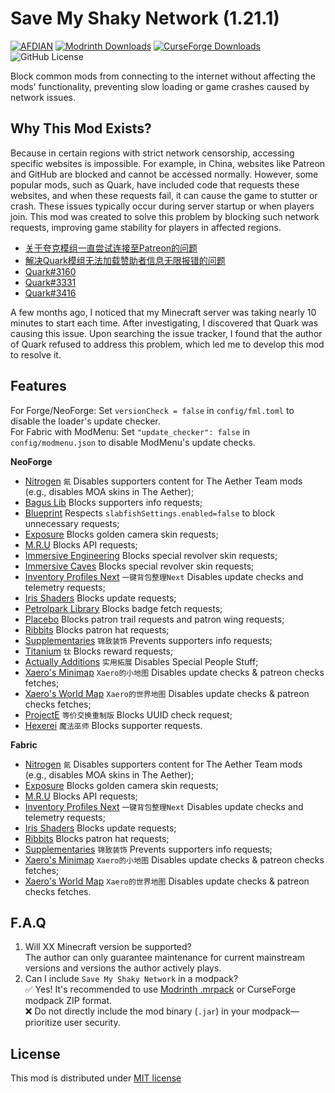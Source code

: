 # Save My Shaky Network (1.21.1)

[![AFDIAN](https://img.shields.io/badge/%E7%88%B1%E5%8F%91%E7%94%B5-Gizmo-%23946ce6)](https://afdian.com/a/gizmo)
[![Modrinth Downloads](https://img.shields.io/modrinth/dt/oXzIQwRj?logo=modrinth&label=Modrinth)](https://modrinth.com/project/oXzIQwRj)
[![CurseForge Downloads](https://img.shields.io/curseforge/dt/1129397?logo=curseforge&label=CurseForge)](https://www.curseforge.com/minecraft/mc-mods/smsn)
![GitHub License](https://img.shields.io/github/license/gizmo-ds/smsn-mod?style=flat&label=License)

Block common mods from connecting to the internet without affecting the mods' functionality, preventing slow loading or
game crashes caused by network issues.

## Why This Mod Exists?

Because in certain regions with strict network censorship, accessing specific websites is impossible. For example, in
China, websites like Patreon and GitHub are blocked and cannot be accessed normally. However, some popular mods, such as
Quark, have included code that requests these websites, and when these requests fail, it can cause the game to stutter
or crash. These issues typically occur during server startup or when players join. This mod was created to solve this
problem by blocking such network requests, improving game stability for players in affected regions.

- [关于夸克模组一直尝试连接至Patreon的问题](https://www.bilibili.com/video/BV14E421u7Kt/)
- [解决Quark模组无法加载赞助者信息无限报错的问题](https://www.bilibili.com/read/cv13814407/)
- [Quark#3160](https://github.com/VazkiiMods/Quark/issues/3160)
- [Quark#3331](https://github.com/VazkiiMods/Quark/issues/3331)
- [Quark#3416](https://github.com/VazkiiMods/Quark/issues/3416)

A few months ago, I noticed that my Minecraft server was taking nearly 10 minutes to start each time. After
investigating, I discovered that Quark was causing this issue. Upon searching the issue tracker, I found that the author
of Quark refused to address this problem, which led me to develop this mod to resolve it.

## Features

For Forge/NeoForge: Set `versionCheck = false` in `config/fml.toml` to disable the loader's update checker.  
For Fabric with ModMenu: Set `"update_checker": false` in `config/modmenu.json` to disable ModMenu's update checks.

**NeoForge**

- [Nitrogen](https://github.com/The-Aether-Team/Nitrogen "1.20.1-1.0.11-neoforge") `氮` Disables supporters content for
  The Aether Team mods (e.g., disables MOA skins in The Aether);
- [Bagus Lib](https://www.curseforge.com/minecraft/mc-mods/bagus-lib "1.21.1-13.0.0") Blocks supporters info requests;
- [Blueprint](https://www.curseforge.com/minecraft/mc-mods/blueprint "1.21.1-8.0.0") Respects
  `slabfishSettings.enabled=false` to block unnecessary requests;
- [Exposure](https://www.curseforge.com/minecraft/mc-mods/exposure "1.9.5") Blocks golden camera skin requests;
- [M.R.U](https://www.curseforge.com/minecraft/mc-mods/mru "1.0.0+1.21-neoforge") Blocks API requests;
- [Immersive Engineering](https://www.curseforge.com/minecraft/mc-mods/immersive-engineering "1.21.1-12.1.0-185") Blocks
  special revolver skin requests;
- [Immersive Caves](https://www.curseforge.com/minecraft/mc-mods/immersive-caves "1.4.0") Blocks special revolver skin
  requests;
- [Inventory Profiles Next](https://www.curseforge.com/minecraft/mc-mods/inventory-profiles-next "neoforge-1.21-2.0.4")
  `一键背包整理Next` Disables update checks and telemetry requests;
- [Iris Shaders](https://www.curseforge.com/minecraft/mc-mods/irisshaders "1.8.0+1.21.1-neoforge") Blocks update
  requests;
- [Petrolpark Library](https://www.curseforge.com/minecraft/mc-mods/petrolpark-library "1.21.1-1.4.3") Blocks badge
  fetch requests;
- [Placebo](https://www.curseforge.com/minecraft/mc-mods/placebo "1.21-9.3.5") Blocks patron trail requests and patron
  wing requests;
- [Ribbits](https://www.curseforge.com/minecraft/mc-mods/ribbits "4.1.0") Blocks patron hat requests;
- [Supplementaries](https://www.curseforge.com/minecraft/mc-mods/supplementaries "neoforge_1.21-3.1.1") `锦致装饰`
  Prevents supporters info requests;
- [Titanium](https://www.curseforge.com/minecraft/mc-mods/titanium "1.21-4.0.12") `钛` Blocks reward requests;
- [Actually Additions](https://www.curseforge.com/minecraft/mc-mods/actually-additions "1.3.10") `实用拓展` Disables
  Special People Stuff;
- [Xaero's Minimap](https://www.curseforge.com/minecraft/mc-mods/xaeros-minimap "24.3.0_NeoForge_1.21") `Xaero的小地图`
  Disables update checks & patreon checks fetches;
- [Xaero's World Map](https://www.curseforge.com/minecraft/mc-mods/xaeros-world-map "1.39.0_NeoForge_1.21") `Xaero的世界地图`
  Disables update checks & patreon checks fetches;
- [ProjectE](https://www.curseforge.com/minecraft/mc-mods/projecte "1.0.1") `等价交换重制版` Blocks UUID check request;
- [Hexerei](https://www.curseforge.com/minecraft/mc-mods/hexerei "0.5.0.1") `魔法巫师` Blocks supporter requests.

**Fabric**

- [Nitrogen](https://github.com/The-Aether-Team/Nitrogen "1.21.1-1.1.21-fabric") `氮` Disables supporters content for
  The Aether Team mods (e.g., disables MOA skins in The Aether);
- [Exposure](https://www.curseforge.com/minecraft/mc-mods/exposure "1.9.5") Blocks golden camera skin requests;
- [M.R.U](https://www.curseforge.com/minecraft/mc-mods/mru "1.0.0+1.21-fabric") Blocks API requests;
- [Inventory Profiles Next](https://www.curseforge.com/minecraft/mc-mods/inventory-profiles-next "fabric-1.21-2.0.4")
  `一键背包整理Next` Disables update checks and telemetry requests;
- [Iris Shaders](https://www.curseforge.com/minecraft/mc-mods/irisshaders "1.8.1+1.21.1-fabric") Blocks update requests;
- [Ribbits](https://www.curseforge.com/minecraft/mc-mods/ribbits "4.1.0") Blocks patron hat requests;
- [Supplementaries](https://www.curseforge.com/minecraft/mc-mods/supplementaries "fabric_1.21-3.1.1") `锦致装饰`
  Prevents supporters info requests;
- [Xaero's Minimap](https://www.curseforge.com/minecraft/mc-mods/xaeros-minimap "24.3.0_Fabric_1.21") `Xaero的小地图`
  Disables update checks & patreon checks fetches;
- [Xaero's World Map](https://www.curseforge.com/minecraft/mc-mods/xaeros-world-map "1.39.0_Fabric_1.21") `Xaero的世界地图`
  Disables update checks & patreon checks fetches.

## F.A.Q

1. Will XX Minecraft version be supported?  
   The author can only guarantee maintenance for current mainstream versions and versions the author actively plays.
2. Can I include `Save My Shaky Network` in a modpack?  
   ✅ Yes! It's recommended to
   use [Modrinth .mrpack](https://support.modrinth.com/en/articles/8802351-modrinth-modpack-format-mrpack) or CurseForge
   modpack ZIP format.  
   ❌ Do not directly include the mod binary (`.jar`) in your modpack—prioritize user security.

## License

This mod is distributed under [MIT license](https://github.com/gizmo-ds/smsn-mod/blob/1.21.1/LICENSE)
